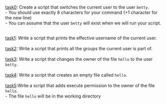 [task0](./0-iam_betty): Create a script that switches the current user to the user `betty`.<br>
    - You should use exactly 8 characters for your command (+1 character for the new line)<br>
    - You can assume that the user `betty` will exist when we will run your script. <br><br>

[task1](./1-who_am_i): Write a script that prints the effective username of the current user.<br><br>
[task2](./2-groups): Write a script that prints all the groups the current user is part of.<br><br>
[task3](./3-new_owner): Write a script that changes the owner of the file `hello` to the user `betty`.<br><br>
[task4](./4-empty): Write a script that creates an empty file called `hello`.<br><br>
[task5](./5-execute):Write a script that adds execute permission to the owner of the file `hello`.<br>
    - The file `hello` will be in the working directory<br><br>

